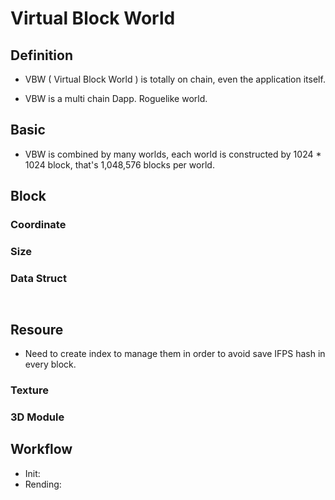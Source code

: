 # Virtual Block World

## Definition

* VBW ( Virtual Block World ) is totally on chain, even the application itself.

* VBW is a multi chain Dapp. Roguelike world.

## Basic

* VBW is combined by many worlds, each world is constructed by 1024 * 1024 block, that's 1,048,576 blocks per world.

## Block

### Coordinate

### Size

### Data Struct

```
    
```

## Resoure

* Need to create index to manage them in order to avoid save IFPS hash in every block.

### Texture

### 3D Module

## Workflow

* Init:
* Rending:
